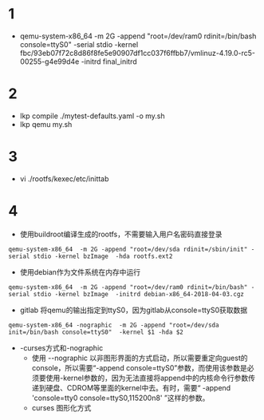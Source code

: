 # 1
- qemu-system-x86_64   -m 2G -append "root=/dev/ram0  rdinit=/bin/bash console=ttyS0" -serial stdio -kernel fbc/93eb07f72c8d86f8fe5e90907df1cc037f6ffbb7/vmlinuz-4.19.0-rc5-00255-g4e99d4e  -initrd final_initrd

# 2
- lkp compile  ./mytest-defaults.yaml -o my.sh
- lkp qemu my.sh

# 3
- vi ./rootfs/kexec/etc/inittab

# 4
- 使用buildroot编译生成的rootfs，不需要输入用户名密码直接登录
```
qemu-system-x86_64  -m 2G -append "root=/dev/sda rdinit=/sbin/init" -serial stdio -kernel bzImage  -hda rootfs.ext2
```
- 使用debian作为文件系统在内存中运行
```
qemu-system-x86_64  -m 2G -append "root=/dev/ram0 rdinit=/bin/bash" -serial stdio -kernel bzImage  -initrd debian-x86_64-2018-04-03.cgz
```
- gitlab  将qemu的输出指定到ttyS0，因为gitlab从console=ttyS0获取数据
```
qemu-system-x86_64 -nographic  -m 2G -append "root=/dev/sda init=/bin/bash console=ttyS0"  -kernel $1 -hda $2
```
- -curses方式和-nographic
  - 使用 --nographic 以非图形界面的方式启动，所以需要重定向guest的console，所以需要“-append console=ttyS0”参数，而使用该参数是必须要使用-kernel参数的，因为无法直接将append中的内核命令行参数传递到硬盘、CDROM等里面的kernel中去。有时，需要“ -append 'console=tty0 console=ttyS0,115200n8' ”这样的参数。
  -  curses 图形化方式
  
